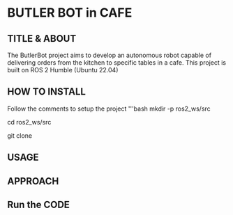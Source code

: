 # BUTLER BOT in CAFE



## TITLE & ABOUT

The ButlerBot project aims to develop an autonomous robot capable of delivering orders from the kitchen to specific tables in a cafe. 
This project is built on ROS 2 Humble (Ubuntu 22.04)

## HOW TO INSTALL
Follow the comments to setup the project
'''bash
mkdir -p ros2_ws/src

cd ros2_ws/src

git clone

## USAGE

## APPROACH

## Run the CODE
